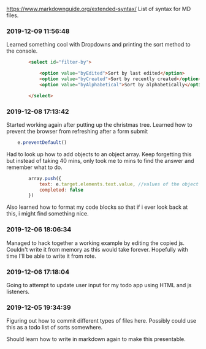 https://www.markdownguide.org/extended-syntax/
List of syntax for MD files.


### 2019-12-09 11:56:48

Learned something cool with Dropdowns and printing the sort method to the console.

```html
        <select id="filter-by">

            <option value="byEdited">Sort by last edited</option>
            <option value="byCreated">Sort by recently created</option>
            <option value="byAlphabetical">Sort by alphabetically</option>

        </select>
```

### 2019-12-08 17:13:42

Started working again after putting up the christmas tree.
Learned how to prevent the browser from refreshing after a form submit

```javascript
    e.preventDefault()

```

Had to look up how to add objects to an object array. Keep forgetting this but instead of taking 40 mins, only took me to mins to find the answer and remember what to do.

```javascript
        array.push({
            text: e.target.elements.text.value, //values of the object being pushed
            completed: false
        })
```

Also learned how to format my code blocks so that if i ever look back at this, i might find something nice.

### 2019-12-06 18:06:34

Managed to hack together a working example by editing the copied js. Couldn't write it from memory as this would take forever. Hopefully with time I'll be able to write it from rote.

### 2019-12-06 17:18:04

Going to attempt to update user input for my todo app using HTML and js listeners.

### 2019-12-05 19:34:39

Figuring out how to commit different types of files here.
Possibly could use this as a todo list of sorts somewhere.

Should learn how to write in markdown again to make this presentable.